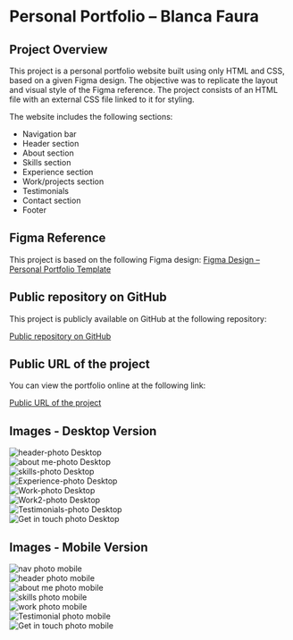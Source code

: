 # Personal Portfolio – Blanca Faura

##  Project Overview

This project is a personal portfolio website built using only HTML and CSS, based on a given Figma design. The objective was to replicate the layout and visual style of the Figma reference. 
The project consists of an HTML file with an external CSS file linked to it for styling.

The website includes the following sections:

- Navigation bar
- Header section
- About section
- Skills section
- Experience section
- Work/projects section
- Testimonials
- Contact section
- Footer

## Figma Reference

This project is based on the following Figma design:
[Figma Design – Personal Portfolio Template](https://www.figma.com/design/Zt3mNfbilEETsoYg8vnVGN/Personal-Portfolio-Website-Template-%7C-Mobile---Desktop--Community-?node-id=327-868&p=f&t=Je3FhRcO8ax5CefX-0)


## Public repository on GitHub

This project is publicly available on GitHub at the following repository:

[Public repository on GitHub](https://github.com/blancafaura05-beep/PUBLIC)

## Public URL of the project

You can view the portfolio online at the following link:

[Public URL of the project](https://blancafaura05-beep.github.io/PUBLIC/)


 ## Images - Desktop Version

![header-photo Desktop](photos_readme/photo1.png)  
![about me-photo Desktop](photos_readme/photo2.png)  
![skills-photo Desktop](photos_readme/photo3.png)  
![Experience-photo Desktop](photos_readme/photo4.png)  
![Work-photo Desktop](photos_readme/photo5.png)  
![Work2-photo Desktop](photos_readme/photo6.png)  
![Testimonials-photo Desktop](photos_readme/photo7.png)  
![Get in touch photo Desktop](photos_readme/photo8.png)  


## Images - Mobile Version

![nav photo mobile](photos_readme/photo9.png)  
![header photo mobile](photos_readme/photo10.png)  
![about me photo mobile](photos_readme/photo11.png)  
![skills photo mobile](photos_readme/photo12.png)  
![work photo mobile](photos_readme/photo13.png)  
![Testimonial photo mobile](photos_readme/photo14.png)  
![Get in touch photo mobile](photos_readme/photo16.png) 